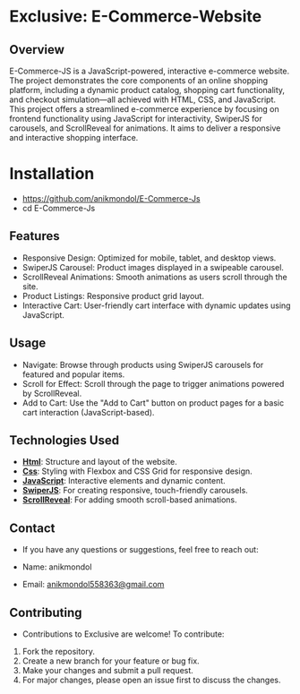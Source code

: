 # Exclusive: E-Commerce-Website

## Overview

E-Commerce-JS is a JavaScript-powered, interactive e-commerce website. The project demonstrates the core components of an online shopping platform, including a dynamic product catalog, shopping cart functionality, and checkout simulation—all achieved with HTML, CSS, and JavaScript. This project offers a streamlined e-commerce experience by focusing on frontend functionality using JavaScript for interactivity, SwiperJS for carousels, and ScrollReveal for animations. It aims to deliver a responsive and interactive shopping interface.

# Installation

- https://github.com/anikmondol/E-Commerce-Js
- cd E-Commerce-Js


## Features

- Responsive Design: Optimized for mobile, tablet, and desktop views.
- SwiperJS Carousel: Product images displayed in a swipeable carousel.
- ScrollReveal Animations: Smooth animations as users scroll through the site.
- Product Listings: Responsive product grid layout.
- Interactive Cart: User-friendly cart interface with dynamic updates using JavaScript.



## Usage

- Navigate: Browse through products using SwiperJS carousels for featured and popular items.
- Scroll for Effect: Scroll through the page to trigger animations powered by ScrollReveal.
- Add to Cart: Use the "Add to Cart" button on product pages for a basic cart interaction (JavaScript-based).



## Technologies Used

- **[Html](https://html.com/)**:  Structure and layout of the website.
- **[Css](https://www.w3.org/Style/CSS/)**:  Styling with Flexbox and CSS Grid for responsive design.
- **[JavaScript](https://www.javascript.com/)**: Interactive elements and dynamic content.
- **[SwiperJS](https://swiperjs.com/element/)**: For creating responsive, touch-friendly carousels.
- **[ScrollReveal](https://scrollrevealjs.org/)**: For adding smooth scroll-based animations.


## Contact
- If you have any questions or suggestions, feel free to reach out:

- Name: anikmondol
- Email: anikmondol558363@gmail.com


## Contributing

- Contributions to Exclusive are welcome! To contribute:

1. Fork the repository.
2. Create a new branch for your feature or bug fix.
3. Make your changes and submit a pull request.
4. For major changes, please open an issue first to discuss the changes.
